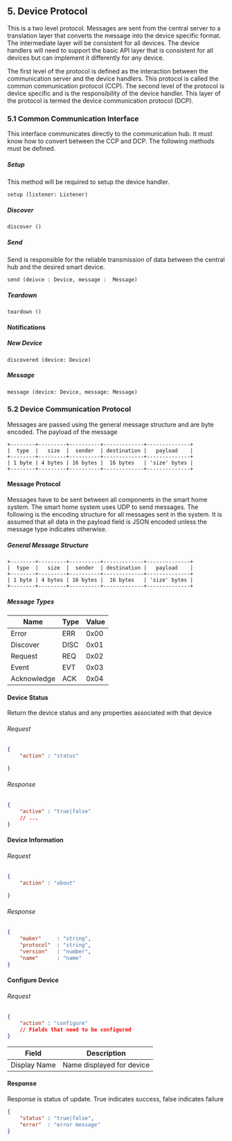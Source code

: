 ## 5. Device Protocol

This is a two level protocol. Messages are sent from the central server to a translation layer
that converts the message into the device specific format. The intermediate layer will be
consistent for all devices. The device handlers will need to support the basic API layer
that is consistent for all devices but can implement it differently for any device.

The first level of the protocol is defined as the interaction between the communication server
and the device handlers. This protocol is called the common communication protocol (CCP). The
second level of the protocol is device specific and is the responsibility of the device handler.
This layer of the protocol is termed the device communication protocol (DCP). 

### 5.1 Common Communication Interface

This interface communicates directly to the communication hub. It must know how to convert
between the CCP and DCP. The following methods must be defined.

##### Setup

This method will be required to setup the device handler.

```
setup (listener: Listener)
```

##### Discover

```
discover ()
```

##### Send

Send is responsible for the reliable transmission of data between the central hub and the
desired smart device.

```
send (deivce : Device, message :  Message)
```


##### Teardown

```
teardown ()
```


#### Notifications


##### New Device

```
discovered (device: Device)
```


##### Message

```
message (device: Device, message: Message)
```


### 5.2 Device Communication Protocol

Messages are passed using the general message structure and are byte encoded. The payload
of the message

```
+--------+---------+----------+-------------+--------------+
|  type  |   size  |  sender  | destination |   payload    |
+--------+---------+----------+-------------+--------------+
| 1 byte | 4 bytes | 16 bytes |  16 bytes   | 'size' bytes |
+--------+---------+----------+-------------+--------------+
```

#### Message Protocol

Messages have to be sent between all components in the smart home system. The smart home system
uses UDP to send messages. The following is the encoding structure for all messages
sent in the system. It is assumed that all data in the payload field is JSON encoded unless the
message type indicates otherwise.

##### General Message Structure

```
+--------+---------+----------+-------------+--------------+
|  type  |   size  |  sender  | destination |   payload    |
+--------+---------+----------+-------------+--------------+
| 1 byte | 4 bytes | 16 bytes |  16 bytes   | 'size' bytes |
+--------+---------+----------+-------------+--------------+
```

##### Message Types

| Name        | Type  | Value |
| -----       | ----- | ----- |
| Error       | ERR   | 0x00  |
| Discover    | DISC  | 0x01  |
| Request     | REQ   | 0x02  |
| Event       | EVT   | 0x03  |
| Acknowledge | ACK   | 0x04  |


#### Device Status

Return the device status and any properties associated with that device

###### Request

```json
{
    "action" : "status"

}
```

###### Response

```json
{
    "active" : "true|false"
    // ...
}
```

#### Device Information

###### Request

```json
{
    "action" : "about"

}
```


###### Response


```json
{
    "maker"     : "string",
    "protocol"  : "string",
    "version"   : "number",
    "name"      : "name"
}
```

#### Configure Device

###### Request

```json
{
    "action" : "configure"
    // Fields that need to be configured
}
```

| Field        | Description               |
| -----        | -----------               |
| Display Name | Name displayed for device |


#### Response

Response is status of update. True indicates success, false indicates failure

```json
{
    "status" : "true|false",
    "error"  : "error message"
}
```


